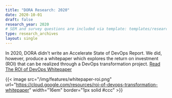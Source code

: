 ```yaml
---
title: "DORA Research: 2020"
date: 2020-10-01
draft: false
research_year: 2020
# SEM and survey questions are included via template: templates/research_archives/single.html, if specified in front matter. The data for survey questions can be found at data/survey_questions.json
type: research_archives
layout: single
---
```


In 2020, DORA didn't write an Accelerate State of DevOps Report. We did, however, produce a whitepaper which explores the return on investment (ROI) that can be realized through a DevOps transformation project. [Read The ROI of DevOps Whitepaper](https://cloud.google.com/resources/roi-of-devops-transformation-whitepaper)

{{< image src="/img/features/whitepaper-roi.png" url="https://cloud.google.com/resources/roi-of-devops-transformation-whitepaper" width="16em" border="1px solid #ccc" >}}  